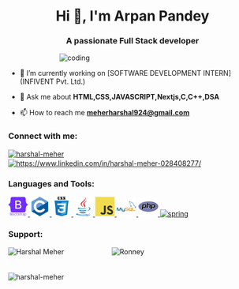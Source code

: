 <h1 align="center">Hi 👋, I'm Arpan Pandey</h1>
<h3 align="center">A passionate Full Stack developer </h3>
<img align="right" alt="coding" width="400" src="https://user-images.githubusercontent.com/55389276/140866485-8fb1c876-9a8f-4d6a-98dc-08c4981eaf70.gif">

<p align="left"> <img src="https://komarev.com/ghpvc/?username=flirtycoder&label=Profile%20views&color=0e75b6&style=flat" alt="" /> </p>

- 🔭 I’m currently working on [SOFTWARE DEVELOPMENT INTERN](INFIVENT Pvt. Ltd.)

- 💬 Ask me about **HTML,CSS,JAVASCRIPT,Nextjs,C,C++,DSA**

- 📫 How to reach me **meherharshal924@gmail.com**

<h3 align="left">Connect with me:</h3>
<p align="left">
<a href="https://dev.to/harshal-meher" target="blank"><img align="center" src="https://raw.githubusercontent.com/rahuldkjain/github-profile-readme-generator/master/src/images/icons/Social/devto.svg" alt="harshal-meher" height="30" width="40" /></a>
<a href="https://linkedin.com/in/https://www.linkedin.com/in/harshal-meher-028408277/" target="blank"><img align="center" src="https://raw.githubusercontent.com/rahuldkjain/github-profile-readme-generator/master/src/images/icons/Social/linked-in-alt.svg" alt="https://www.linkedin.com/in/harshal-meher-028408277/" height="30" width="40" /></a>
</p>

<h3 align="left">Languages and Tools:</h3>
<p align="left"> <a href="https://getbootstrap.com" target="_blank" rel="noreferrer"> <img src="https://raw.githubusercontent.com/devicons/devicon/master/icons/bootstrap/bootstrap-plain-wordmark.svg" alt="bootstrap" width="40" height="40"/> </a> <a href="https://www.cprogramming.com/" target="_blank" rel="noreferrer"> <img src="https://raw.githubusercontent.com/devicons/devicon/master/icons/c/c-original.svg" alt="c" width="40" height="40"/> </a> <a href="https://www.w3schools.com/css/" target="_blank" rel="noreferrer"> <img src="https://raw.githubusercontent.com/devicons/devicon/master/icons/css3/css3-original-wordmark.svg" alt="css3" width="40" height="40"/> </a> <a href="https://www.java.com" target="_blank" rel="noreferrer"> <img src="https://raw.githubusercontent.com/devicons/devicon/master/icons/java/java-original.svg" alt="java" width="40" height="40"/> </a> <a href="https://developer.mozilla.org/en-US/docs/Web/JavaScript" target="_blank" rel="noreferrer"> <img src="https://raw.githubusercontent.com/devicons/devicon/master/icons/javascript/javascript-original.svg" alt="javascript" width="40" height="40"/> </a> <a href="https://www.mysql.com/" target="_blank" rel="noreferrer"> <img src="https://raw.githubusercontent.com/devicons/devicon/master/icons/mysql/mysql-original-wordmark.svg" alt="mysql" width="40" height="40"/> </a> <a href="https://www.php.net" target="_blank" rel="noreferrer"> <img src="https://raw.githubusercontent.com/devicons/devicon/master/icons/php/php-original.svg" alt="php" width="40" height="40"/> </a> <a href="https://spring.io/" target="_blank" rel="noreferrer"> <img src="https://www.vectorlogo.zone/logos/springio/springio-icon.svg" alt="spring" width="40" height="40"/> </a> </p>

<h3 align="left">Support:</h3>
<p><a href="https://www.buymeacoffee.com/Harshal Meher"> <img align="left" src="https://cdn.buymeacoffee.com/buttons/v2/default-yellow.png" height="50" width="210" alt="Harshal Meher" /></a><a href="https://ko-fi.com/Ronney"> <img align="left" src="https://cdn.ko-fi.com/cdn/kofi3.png?v=3" height="50" width="210" alt="Ronney" /></a></p><br><br>

<p><img align="center" src="https://github-readme-stats.vercel.app/api/top-langs?username=harshal-meher&show_icons=true&locale=en&layout=compact" alt="harshal-meher" /></p>

<!---
flirtycoder/flirtycoder is a ✨ special ✨ repository because its `README.md` (this file) appears on your GitHub profile.
You can click the Preview link to take a look at your changes.
--->
